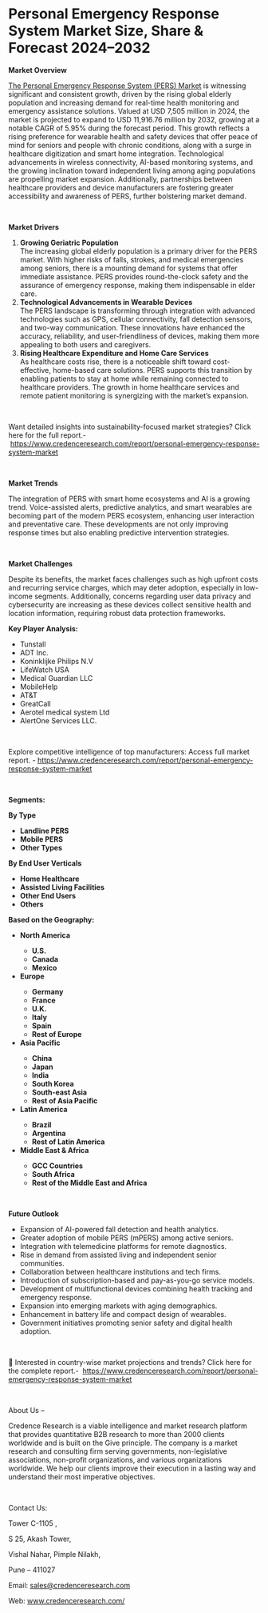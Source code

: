 # Personal Emergency Response System Market Size, Share & Forecast 2024–2032


<p><strong>Market Overview</strong></p>
<p><a href="https://www.credenceresearch.com/report/personal-emergency-response-system-market">The Personal Emergency Response System (PERS) Market</a> is witnessing significant and consistent growth, driven by the rising global elderly population and increasing demand for real-time health monitoring and emergency assistance solutions. Valued at USD 7,505 million in 2024, the market is projected to expand to USD 11,916.76 million by 2032, growing at a notable CAGR of 5.95% during the forecast period. This growth reflects a rising preference for wearable health and safety devices that offer peace of mind for seniors and people with chronic conditions, along with a surge in healthcare digitization and smart home integration. Technological advancements in wireless connectivity, AI-based monitoring systems, and the growing inclination toward independent living among aging populations are propelling market expansion. Additionally, partnerships between healthcare providers and device manufacturers are fostering greater accessibility and awareness of PERS, further bolstering market demand.</p>
<p><strong>&nbsp;</strong></p>
<p><strong>Market Drivers</strong></p>
<ol>
<li><strong> Growing Geriatric Population</strong><br data-start="1090" data-end="1093" /> The increasing global elderly population is a primary driver for the PERS market. With higher risks of falls, strokes, and medical emergencies among seniors, there is a mounting demand for systems that offer immediate assistance. PERS provides round-the-clock safety and the assurance of emergency response, making them indispensable in elder care.</li>
<li data-start="1443" data-end="1817"><strong data-start="1443" data-end="1496"> Technological Advancements in Wearable Devices</strong><br data-start="1496" data-end="1499" /> The PERS landscape is transforming through integration with advanced technologies such as GPS, cellular connectivity, fall detection sensors, and two-way communication. These innovations have enhanced the accuracy, reliability, and user-friendliness of devices, making them more appealing to both users and caregivers.</li>
<li data-start="1819" data-end="2215"><strong data-start="1819" data-end="1878"> Rising Healthcare Expenditure and Home Care Services</strong><br data-start="1878" data-end="1881" /> As healthcare costs rise, there is a noticeable shift toward cost-effective, home-based care solutions. PERS supports this transition by enabling patients to stay at home while remaining connected to healthcare providers. The growth in home healthcare services and remote patient monitoring is synergizing with the market&rsquo;s expansion.</li>
</ol>
<p>&nbsp;</p>
<p>Want detailed insights into sustainability-focused market strategies? Click here for the full report.- &nbsp;<a href="https://www.credenceresearch.com/report/personal-emergency-response-system-market">https://www.credenceresearch.com/report/personal-emergency-response-system-market</a></p>
<p>&nbsp;</p>
<p><strong>Market Trends</strong></p>
<p>The integration of PERS with smart home ecosystems and AI is a growing trend. Voice-assisted alerts, predictive analytics, and smart wearables are becoming part of the modern PERS ecosystem, enhancing user interaction and preventative care. These developments are not only improving response times but also enabling predictive intervention strategies.</p>
<p><strong>&nbsp;</strong></p>
<p><strong>Market Challenges</strong></p>
<p>Despite its benefits, the market faces challenges such as high upfront costs and recurring service charges, which may deter adoption, especially in low-income segments. Additionally, concerns regarding user data privacy and cybersecurity are increasing as these devices collect sensitive health and location information, requiring robust data protection frameworks.</p>
<p><strong>Key Player Analysis:</strong></p>
<ul>
<li>Tunstall</li>
<li>ADT Inc.</li>
<li>Koninklijke Philips N.V</li>
<li>LifeWatch USA</li>
<li>Medical Guardian LLC</li>
<li>MobileHelp</li>
<li>AT&amp;T</li>
<li>GreatCall</li>
<li>Aerotel medical system Ltd</li>
<li>AlertOne Services LLC.</li>
</ul>
<p>&nbsp;</p>
<p>Explore competitive intelligence of top manufacturers: Access full market report. - <a href="https://www.credenceresearch.com/report/personal-emergency-response-system-market">https://www.credenceresearch.com/report/personal-emergency-response-system-market</a></p>
<p>&nbsp;</p>
<p><strong>Segments:</strong></p>
<p><strong>By Type</strong></p>
<ul>
<li><strong>Landline PERS</strong></li>
<li><strong>Mobile PERS</strong></li>
<li><strong>Other Types</strong></li>
</ul>
<p><strong>By End User Verticals</strong></p>
<ul>
<li><strong>Home Healthcare</strong></li>
<li><strong>Assisted Living Facilities</strong></li>
<li><strong>Other End Users</strong></li>
<li><strong>Others</strong></li>
</ul>
<p><strong>Based on the Geography:</strong></p>
<ul>
<li><strong>North America</strong></li>
<ul>
<li><strong>U.S.</strong></li>
<li><strong>Canada</strong></li>
<li><strong>Mexico</strong></li>
</ul>
<li><strong>Europe</strong></li>
<ul>
<li><strong>Germany</strong></li>
<li><strong>France</strong></li>
<li><strong>U.K.</strong></li>
<li><strong>Italy</strong></li>
<li><strong>Spain</strong></li>
<li><strong>Rest of Europe</strong></li>
</ul>
<li><strong>Asia Pacific</strong></li>
<ul>
<li><strong>China</strong></li>
<li><strong>Japan</strong></li>
<li><strong>India</strong></li>
<li><strong>South Korea</strong></li>
<li><strong>South-east Asia</strong></li>
<li><strong>Rest of Asia Pacific</strong></li>
</ul>
<li><strong>Latin America</strong></li>
<ul>
<li><strong>Brazil</strong></li>
<li><strong>Argentina</strong></li>
<li><strong>Rest of Latin America</strong></li>
</ul>
<li><strong>Middle East &amp; Africa</strong></li>
<ul>
<li><strong>GCC Countries</strong></li>
<li><strong>South Africa</strong></li>
<li><strong>Rest of the Middle East and Africa</strong></li>
</ul>
</ul>
<p><strong>&nbsp;</strong></p>
<p><strong>Future Outlook </strong></p>
<ul>
<li>Expansion of AI-powered fall detection and health analytics.</li>
<li>Greater adoption of mobile PERS (mPERS) among active seniors.</li>
<li>Integration with telemedicine platforms for remote diagnostics.</li>
<li>Rise in demand from assisted living and independent senior communities.</li>
<li>Collaboration between healthcare institutions and tech firms.</li>
<li>Introduction of subscription-based and pay-as-you-go service models.</li>
<li>Development of multifunctional devices combining health tracking and emergency response.</li>
<li>Expansion into emerging markets with aging demographics.</li>
<li>Enhancement in battery life and compact design of wearables.</li>
<li>Government initiatives promoting senior safety and digital health adoption.</li>
</ul>
<p>&nbsp;</p>
<p>📌 Interested in country-wise market projections and trends? Click here for the complete report.- &nbsp;<a href="https://www.credenceresearch.com/report/personal-emergency-response-system-market">https://www.credenceresearch.com/report/personal-emergency-response-system-market</a></p>
<p>&nbsp;</p>
<p>About Us &ndash;</p>
<p>Credence Research is a viable intelligence and market research platform that provides quantitative B2B research to more than 2000 clients worldwide and is built on the Give principle. The company is a market research and consulting firm serving governments, non-legislative associations, non-profit organizations, and various organizations worldwide. We help our clients improve their execution in a lasting way and understand their most imperative objectives.</p>
<p>&nbsp;</p>
<p>Contact Us:</p>
<p>Tower C-1105 ,</p>
<p>S 25, Akash Tower,</p>
<p>Vishal Nahar, Pimple Nilakh,</p>
<p>Pune &ndash; 411027</p>
<p>Email: <a href="mailto:sales@credenceresearch.com">sales@credenceresearch.com</a></p>
<p>Web: <a href="http://www.credenceresearch.com/">www.credenceresearch.com/</a></p>
<p>&nbsp;</p>
